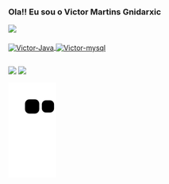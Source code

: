### Ola!! Eu sou o Victor Martins Gnidarxic

<div>
  <a href="https://github.com/VictorGni">
  <img height="200em" src="https://github-readme-stats.vercel.app/api?username=VictorGni&show_icons=true&theme=tokyonight&include_all_commits=true&count_private=true"/>
</div>
  
  

<div style="display: inline_block"><br>
  <img align="center" alt="Victor-Java" height="40" width="40" src= "https://cdn.jsdelivr.net/gh/devicons/devicon/icons/java/java-original.svg" />
  <img align="center" alt="Victor-mysql" height="40" width="40" src="https://cdn.jsdelivr.net/gh/devicons/devicon/icons/mysql/mysql-original-wordmark.svg" />                       
</div>

  ##
  
  <div> 
  <a href = "mailto:victormartins7770@gmail.com"><img src="https://img.shields.io/badge/-Gmail-%23333?style=for-the-badge&logo=gmail&logoColor=red" target="_blank"></a>
  <a href="https://www.linkedin.com/in/victormartinsgni/" target="_blank"><img src="https://img.shields.io/badge/-LinkedIn-%230077B5?style=for-the-badge&logo=linkedin&logoColor=white" target="_blank"></a> 
 
  ![Snake animation](https://github.com/VictorGni/VictorGni/blob/output/github-contribution-grid-snake.svg)
 
</div>

